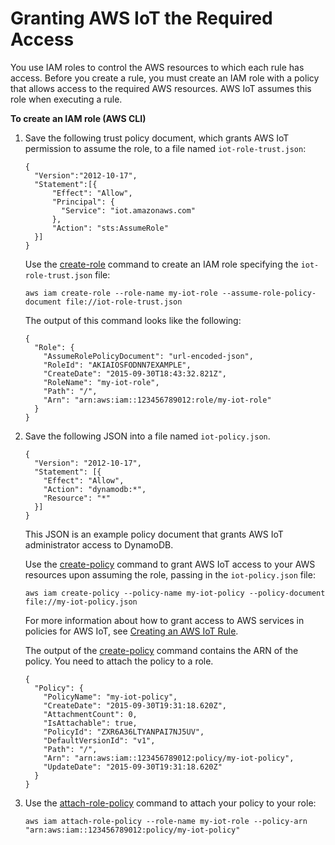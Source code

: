 # Granting AWS IoT the Required Access<a name="iot-create-role"></a>

You use IAM roles to control the AWS resources to which each rule has access\. Before you create a rule, you must create an IAM role with a policy that allows access to the required AWS resources\. AWS IoT assumes this role when executing a rule\.

**To create an IAM role \(AWS CLI\)**

1. Save the following trust policy document, which grants AWS IoT permission to assume the role, to a file named `iot-role-trust.json`:

   ```
   {
     "Version":"2012-10-17",
     "Statement":[{
         "Effect": "Allow",
         "Principal": {
           "Service": "iot.amazonaws.com"
         },
         "Action": "sts:AssumeRole"
     }]
   }
   ```

   Use the [create\-role](https://docs.aws.amazon.com/cli/latest/reference/iam/create-role.html) command to create an IAM role specifying the `iot-role-trust.json` file:

   ```
   aws iam create-role --role-name my-iot-role --assume-role-policy-document file://iot-role-trust.json
   ```

   The output of this command looks like the following:

   ```
   {
     "Role": {
       "AssumeRolePolicyDocument": "url-encoded-json",
       "RoleId": "AKIAIOSFODNN7EXAMPLE",
       "CreateDate": "2015-09-30T18:43:32.821Z",
       "RoleName": "my-iot-role",
       "Path": "/",
       "Arn": "arn:aws:iam::123456789012:role/my-iot-role"
     }
   }
   ```

1. Save the following JSON into a file named `iot-policy.json`\.

   ```
   {
     "Version": "2012-10-17",
     "Statement": [{
       "Effect": "Allow",
       "Action": "dynamodb:*",
       "Resource": "*"
     }]
   }
   ```

   This JSON is an example policy document that grants AWS IoT administrator access to DynamoDB\.

   Use the [create\-policy](https://docs.aws.amazon.com/cli/latest/reference/iam/create-policy.html) command to grant AWS IoT access to your AWS resources upon assuming the role, passing in the `iot-policy.json` file:

   ```
   aws iam create-policy --policy-name my-iot-policy --policy-document file://my-iot-policy.json
   ```

   For more information about how to grant access to AWS services in policies for AWS IoT, see [Creating an AWS IoT Rule](iot-create-rule.md)\.

   The output of the [create\-policy](https://docs.aws.amazon.com/cli/latest/reference/iam/create-policy.html) command contains the ARN of the policy\. You need to attach the policy to a role\.

   ```
   {
     "Policy": {
       "PolicyName": "my-iot-policy",
       "CreateDate": "2015-09-30T19:31:18.620Z",
       "AttachmentCount": 0,
       "IsAttachable": true,
       "PolicyId": "ZXR6A36LTYANPAI7NJ5UV",
       "DefaultVersionId": "v1",
       "Path": "/",
       "Arn": "arn:aws:iam::123456789012:policy/my-iot-policy",
       "UpdateDate": "2015-09-30T19:31:18.620Z"
     }
   }
   ```

1. Use the [attach\-role\-policy](https://docs.aws.amazon.com/cli/latest/reference/iam/attach-role-policy.html) command to attach your policy to your role:

   ```
   aws iam attach-role-policy --role-name my-iot-role --policy-arn "arn:aws:iam::123456789012:policy/my-iot-policy"
   ```